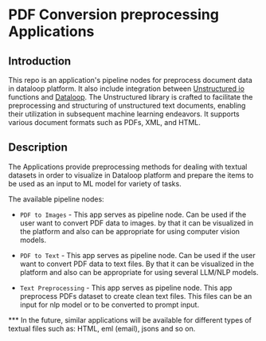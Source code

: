 # PDF Conversion preprocessing Applications

## Introduction

This repo is an application's pipeline nodes for preprocess document data in dataloop platform.
It also include integration between [Unstructured io](https://unstructured-io.github.io/unstructured/index.html#)
functions and [Dataloop](https://dataloop.ai/). The Unstructured library is crafted to facilitate the preprocessing and structuring of unstructured text documents, 
enabling their utilization in subsequent machine learning endeavors. It supports various document formats such as PDFs, 
XML, and HTML.


## Description

The Applications provide preprocessing methods for dealing with textual datasets in order to visualize in Dataloop 
platform and prepare the items to be used as an input to ML model for variety of
tasks.

The available pipeline nodes:

* ```PDF to Images``` -  This app serves as pipeline node. Can be used if the user want to convert PDF data 
to images. by that it can be visualized in the platform and also can be appropriate for using computer vision models.


* ```PDF to Text``` - This app serves as pipeline node. Can be used if the user want to convert PDF data 
to text files. By that it can be visualized in the platform and also can be appropriate for using several LLM/NLP models.


* ```Text Preprocessing``` - This app serves as pipeline node. This app preprocess 
PDFs dataset to create clean text files. This files can be an input for nlp model or to be converted to prompt input.

*** In the future, similar applications will be available for different types of textual files such as: HTML, eml (email), jsons and so on.

